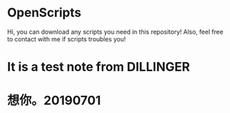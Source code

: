 # OpenScripts

Hi, you can download any scripts you need in this repository! Also, feel free to contact with me if scripts troubles you!

# It is a test note from DILLINGER

# 想你。20190701
